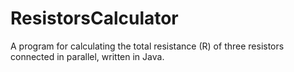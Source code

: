 # ResistorsCalculator
A program for calculating the total resistance (R) of three resistors connected in parallel, written in Java.
